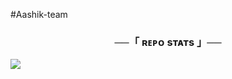 #Aashik-team
</h2>
<h3 align="center">──「 ʀᴇᴘᴏ sᴛᴀᴛs 」──</h3>
<a href="https://github.com/Aashik-team/Creditcard"><img src="https://github-readme-stats.vercel.app/api/pin/?username=Aashik-team&repo=creditcard&theme=chartreuse-dark"></a>
